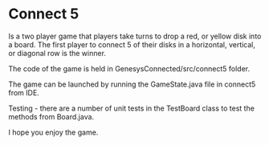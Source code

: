 # Connect 5

Is a two player game that players take turns to drop a red, or yellow disk into a board. The first player to connect 5 of their disks in a horizontal, vertical, or diagonal row is the winner.

The code of the game is held in GenesysConnected/src/connect5 folder. 

The game can be launched by running the GameState.java file in connect5 from IDE.

Testing - there are a number of unit tests in the TestBoard class to test the methods from Board.java.

I hope you enjoy the game. 
